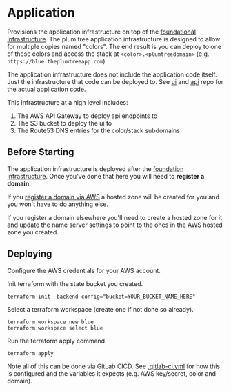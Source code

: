 # Application

Provisions the application infrastructure on top of the [foundational infrastructure](../foundation/). The plum tree application infrastructure is designed to allow for multiple copies named "colors". The end result is you can deploy to one of these colors and access the stack at `<color>.<plumtreedomain>` (e.g. `https://blue.theplumtreeapp.com`).

The application infrastructure does not include the application code itself. Just the infrastructure that code can be deployed to. See [ui][1] and [api][2] repo for the actual application code.

This infrastructure at a high level includes:

1. The AWS API Gateway to deploy api endpoints to
2. The S3 bucket to deploy the ui to
3. The Route53 DNS entries for the color/stack subdomains

## Before Starting

The application infrastructure is deployed after the [foundation infrastructure](../foundation/). Once you've done that here you will need to **register a domain**.

If you [register a domain via AWS][3] a hosted zone will be created for you and you won't have to do anything else.

If you register a domain elsewhere you'll need to create a hosted zone for it and update the name server settings to point to the ones in the AWS hosted zone you created.

## Deploying

Configure the AWS credentials for your AWS account.

Init terraform with the state bucket you created.

```
terraform init -backend-config="bucket=YOUR_BUCKET_NAME_HERE"
```

Select a terraform workspace (create one if not done so already).

```
terraform workspace new blue
terraform workspace select blue
```

Run the terraform apply command.

```
terraform apply
```

Note all of this can be done via GitLab CICD. See [.gitlab-ci.yml](../.gitlab-ci.yml) for how this is configured and the variables it expects (e.g. AWS key/secret, color and domain).


[1]: https://gitlab.com/plum-tree/ui
[2]: https://gitlab.com/plum-tree/api
[3]: https://us-east-1.console.aws.amazon.com/route53/domains/home?region=eu-west-1#/DomainSearch